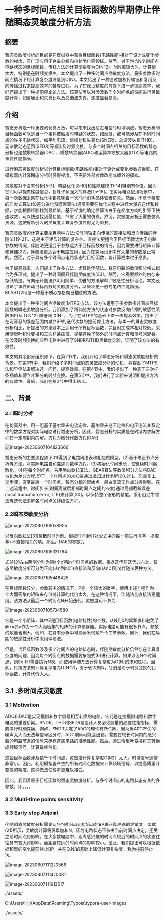 # 一种多时间点相关目标函数的早期停止伴随瞬态灵敏度分析方法

## 摘要

​		暂态灵敏度分析的目的是在模拟器中获得目标函数(电路性能)相对于设计或变化参数的梯度，可广泛应用于良率分析和电路优化等领域。然而，对于包含N个时间点电路状态的目标函数，传统方法的计算复杂度为O(N^2)。当N值较大时，计算量太大，特别是在时频变换中。本文提出了一种多时间点灵敏度方法，将多参数多时间点情况下的计算复杂度降低到O(N)。本文给出了一种通过加权传输链和复用反向传播过程来提高效率的推导过程。为了在保证精度的前提下进一步提高效率，我们还提出了一种提前停止的方法。该算法可以对涉及数千个时间点的性能进行灵敏度计算，如信噪比和失真比以及总谐波失真，速度显著提高。

## 介绍

​		暂态分析是一种重要的仿真方法，可以用来找出给定电路的时域响应。暂态分析的目标函数可以是当一个事件被触发时电路的状态，如延迟，或可能涉及在不同时间点的许多电路状态，如平均电流、信噪比和失真比(SNDR)、总谐波失真(THD)、无杂散动态范围(SFDR)等都涉及时频变换。与多个时间点相关的目标函数的暂态分析也是数模转换器(DAC)、模数转换器(ADC)和运算跨导放大器(OTA)等电路的重要性能指标。

​		进行瞬态灵敏度分析以计算目标函数(电路性能)相对于设计或变化参数的梯度。在模拟器内计算瞬态分析时获得梯度，不需要外部参数改变或额外的模拟。

​		灵敏度对于良率分析[5-7]、电路优化[8-10]和性能建模[11-14]特别有价值，因为它们可以提供梯度信息，指导许多强大的算法[15-18]。在实际电路应用场景中，每一次数据采集在优化中都意味着一次时间消耗晶体管级仿真。然而，不基于梯度的启发式算法(如差分进化和遗传算法)通常需要在优化过程中进行大量的迭代和数据，才能根据经验找到最优值。基于梯度的确定性算法由于在梯度方向的引导下快速收敛，可以快速找到最优值，节省了大量的仿真。然而，灵敏度分析还需要仿真资源，这使得新引入的灵敏度计算复杂度显得尤为重要。

​		暂态灵敏度的计算主要采用两种方法:沿时间轴正向传播的直接法和反向传播的伴随法[19-21]，这是由于矩阵计算的复杂性。直接法更适合于目标函数远大于电路参数的情况，伴随法更适合于参数远大于目标函数的情况，因为需要进行矩阵计算和存储[22]。伴随法更适合于电路应用，因为在实际设计中有大量的参数是正常的。然而，对于具有多个时间点电路状态的目标函数，其计算成本过于昂贵。

​		为了提高效率，人们提出了许多方法，尤其是伴随法。将原电路的数值积分格式拟合为多项式，提出了一种时间展开伴随灵敏度法[23]。然而，它需要额外的内存来存储轨迹。有向无环图法[24]用简单、优雅的方法解释了敏感性分析理论。本文还讨论了事件驱动目标函数的灵敏度分析，以处理更一般的电路性能情况。BLAST[25]是一种基于质心拉格朗日插值的方法。

​		本文提出了一种多时间点灵敏度(MTPS)方法，该方法适用于多参数多时间点目标函数的瞬态灵敏度分析。我们添加了将伴随方法的状态对参数反向传播的敏感性系数(BP)从 O(N^2) 降低到 O(N) 。为了在MTPS的基础上进一步提高效率，提出了在可容忍的误差范围内减少BP的迭代次数的提前停止方法。与单一的瞬态灵敏度分析相比，所提出的方法基本上适用于所有目标函数，并且附加成本相对较低。采用傅里叶积分变换和三次样条插值，尽量避免了额外的时间点计算和信号的混叠。在涉及时频变换的典型电路中进行了SNDR和THD灵敏度实验，证明了该方法的有效性。

​		本文的其余部分组织如下。在第2节中，我们介绍了瞬态分析和瞬态灵敏度分析的背景。在第3节中，我们介绍了多时间点瞬态灵敏度分析的动机，并提出了MTPS法和早停法来解决这一问题，提高效率。在第4节中，我们提出了一种基于三次样条插值和傅立叶积分的时频变换。在第5节中，我们进行了实验来说明所提出方法的有效性。最后，我们在第6节中得出结论。

## 二、背景

### 2.1 瞬时分析

​		在仿真器中，用一组基于基尔霍夫电流定律、基尔霍夫电压定律和电压电流关系定律的数学方程对实际电路进行暂态分析。因此，暂态分析的实质是在时域内求解方程在一定周期内的解。方程为微分代数方程(DAE)

![image-20230607104823666](./assets/image-20230607104823666.png)

​	暂态分析的主要流程如下:(1)得到了电路网络表和相应的模型。(2)基于修正节点分析等方法，将实际电路自动描述为数学方程。(3)初始化时间步长，使连续时间离散化。(4)在每个时间点，采用后向欧拉算法、GEAR算法等数值积分方法将DAE转化为差分方程;即下一个时间点的未知量通过递归过程求解[28,29]。(5)重复上述步骤，直至最后一个时间点。暂态分析的起始点一般由直流工作点分析得到。在上述流程中，时间步长(时间离散后相邻时间点之间的长度)通过局部截断误差(local truncation error, LTE)来计算[30]，以保持整个波形的精度。采用阻尼牛顿法等迭代法求解各时间点的非线性方程。

### 2.2瞬态灵敏度分析

![image-20230607105158905](./assets/image-20230607105158905.png)

​		以反向欧拉法[31]离散时间为例。根据时间索引对公式中的每一项进行排序，提取与x不直接相关的项。那么，DAE的导数为

![image-20230607105331764](./assets/image-20230607105331764.png)

​		式(4)的左右两侧分别为第n个c1和n个时间点的数据。根据迭代在迭代方向上，暂态灵敏度分析可分为正向(从n到nC1)直接法和反向(从nC1到n)伴随法两种方法。

![image-20230607105448425](./assets/image-20230607105448425.png)

​			在目标函数较少，参数较多的情况下，P是一个较大的数字，使用上述方程作为一个大而密集的矩阵来存储或计算的代价太大。在这种情况下，伴随法比直接法更适用。该方法从最后一个时间点N开始迭代，灵敏度可计算为

![image-20230607105734580](./assets/image-20230607105734580.png)

它是一个小矩阵，其中Z是目标函数(电路特性)的个数。从N到0的累积求和避免了@x=@p作为一个大而密集的矩阵的计算和存储。实际电路可能有很多节点，参数的数量也很大。例如，在良率分析中可能会发现数千个工艺参数。因此，我们在后期的敏感性分析中采用伴随法。

​		但是，当目标函数涉及多个时间点的电路状态时，伴随灵敏度分析仍然存在计算复杂度的问题，因为每个时间点的数据需要按照式(6)进行计算。如果涉及N个时间点，则Eq.(6)需要执行N次，而使用伴随方法计算复杂度为O(N)的求和过程。因此，传统方法的计算复杂度为O(N^2)，对于较大的N，特别是对于时频变换的目标函数，计算代价太大。

## 3.1 .多时间点灵敏度

### 3.1 Motivation 

​		ADC和DAC是实现模拟和数字信号相互转换的电路。它们是连接模拟电路和数字电路的重要桥梁。SNDR、THD和SFDR是设计人员必须测量的必要性能指标，需要进行时频变换。例如，SNDR决定了ADC的理论有效位数，因为当ADC产生的噪声太大而无法与信号区分时，ADC编码可能会出错。需要在较长时间内的感兴趣的电路节点的信号来确保这些电路的准确性能。然后，通过傅里叶变换将其转换成频域信号，计算最终性能。

​		这些目标函数涉及数千个时间点，灵敏度计算复杂度O(N2）太大。时域信号通常非常小。因此，利用模拟器产生的所有时间点数据来计算频域信号，以提高傅里叶变换的精度。这种做法使成本更难以接受。

​	因此，我们着重于目标函数的暂态灵敏度分析。与多个时间点的电路状态有关的多参数，即。。。。



### 3.2 Multi-time points sensitivity

### 3.3 Early-stop Adjoint

​		伴随瞬态灵敏度分析需要从N个时间点到初始点的BP来计算准确的灵敏度。如式(21)所示，灵敏度计算需要累加和N，因为电路状态不仅由当前时间点决定，还受之前时间点的影响。在大多数电路中，距离感兴趣的时间点较近的时间点的状态往往具有较大的影响，而距离较远的时间点的影响较小。因此，我们提出可以根据数据积累的变化提前终止BP，并在O.N/的基础上降低计算复杂度，称为提前停止法。







![image-20230607111220566](D:\papers_with_github\papers_for_Typora\image-20230607111220566.png)

![image-20230607111420081](D:\papers_with_github\papers_for_Typora\assets\image-20230607111420081.png)

![image-20230607111913517](./assets/image-20230607111913517.png)

./assets/

C:\Users\linji\AppData\Roaming\Typora\typora-user-images

./assets/







